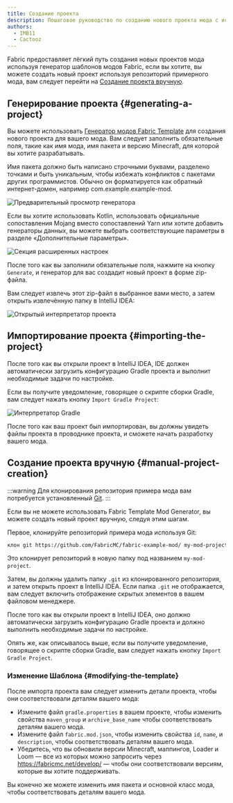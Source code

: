 ```yaml
---
title: Создание проекта
description: Пошаговое руководство по созданию нового проекта мода с использованием генератора шаблонов Fabric.
authors:
  - IMB11
  - Cactooz
---
```


Fabric предоставляет лёгкий путь создания новых проектов мода используя генератор шаблонов модов Fabric, если вы хотите, вы можете создать новый проект используя репозиторий примерного мода, вам следует перейти на [Создание проекта вручную](#manual-project-creation).

## Генерирование проекта {#generating-a-project}

Вы можете использовать [Генератор модов Fabric Template](https://fabricmc.net/develop/template/) для создания нового проекта для вашего мода. Вам следует заполнить обязательные поля, такие как имя мода, имя пакета и версию Minecraft, для которой вы хотите разрабатывать.

Имя пакета должно быть написано строчными буквами, разделено точками и быть уникальным, чтобы избежать конфликтов с пакетами других программистов. Обычно он форматируется как обратный интернет-домен, например com.example.example-mod.

![Предварительный просмотр генератора](/assets/develop/getting-started/template-generator.png)

Если вы хотите использовать Kotlin, использовать официальные сопоставления Mojang вместо сопоставлений Yarn или хотите добавить генераторы данных, вы можете выбрать соответствующие параметры в разделе «Дополнительные параметры».

![Секция расширенных настроек](/assets/develop/getting-started/template-generator-advanced.png)

После того как вы заполнили обязательные поля, нажмите на кнопку `Generate`, и генератор для вас создадит новый проект в форме zip-файла.

Вам следует извлечь этот zip-файл в выбранное вами место, а затем открыть извлечённую папку в IntelliJ IDEA:

![Открытый интерпретатор проекта](/assets/develop/getting-started/open-project.png)

## Импортирование проекта {#importing-the-project}

После того как вы открыли проект в IntelliJ IDEA, IDE должен автоматически загрузить конфигурацию Gradle проекта и выполнит необходимые задачи по настройке.

Если вы получите уведомление, говорящее о скрипте сборки Gradle, вам следует нажать кнопку `Import Gradle Project`:

![Интерпретатор Gradle](/assets/develop/getting-started/gradle-prompt.png)

После того как ваш проект был импортирован, вы должны увидеть файлы проекта в проводнике проекта, и сможете начать разработку вашего мода.

## Создание проекта вручную {#manual-project-creation}

:::warning
Для клонирования репозитория примера мода вам потребуется установленный [Git](https://git-scm.com/).
:::

Если вы не можете использовать Fabric Template Mod Generator, вы можете создать новый проект вручную, следуя этим шагам.

Первое, клонируйте репозиторий примера мода используя Git:

```sh
клон git https://github.com/FabricMC/fabric-example-mod/ my-mod-project
```

Это клонирует репозиторий в новую папку под названием `my-mod-project`.

Затем, вы должны удалить папку `.git` из клонированного репозитория, и затем открыть проект в IntelliJ IDEA. Если папка `.git` не отображается, вам следует включить отображение скрытых элементов в вашем файловом менеджере.

После того как вы открыли проект в IntelliJ IDEA, оно должно автоматически загрузить конфигурацию Gradle проекта и должно выполнить необходимые задачи по настройке.

Опять же, как описывалось выше, если вы получите уведомление, говорящее о скрипте сборки Gradle, вам следует нажать кнопку `Import Gradle Project`.

### Изменение Шаблона {#modifying-the-template}

После импорта проекта вам следует изменить детали проекта, чтобы они соответствовали деталям вашего мода:

- Измените файл `gradle.properties` в вашем проекте, чтобы изменить свойства `maven_group` и `archive_base_name` чтобы соответствовать деталям вашего мода.
- Измените файл `fabric.mod.json`, чтобы изменить свойства `id`, `name`, и `description`, чтобы соответствовать деталям вашего мода.
- Убедитесь, что вы обновили версии Minecraft, маппингов, Loader и Loom — все из которых можно запросить через <https://fabricmc.net/develop/> — чтобы они соответствовали версиям, которые вы хотите поддерживать.

Вы конечно же можете изменить имя пакета и основной класс мода, чтобы соответствовать деталям вашего мода.
